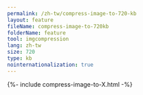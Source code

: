 ```yaml
---
permalink: /zh-tw/compress-image-to-720-kb
layout: feature
fileName: compress-image-to-720kb
folderName: feature
tool: imgcompression
lang: zh-tw
size: 720
type: kb
nointernationalization: true
---
```

{%- include compress-image-to-X.html -%}
      